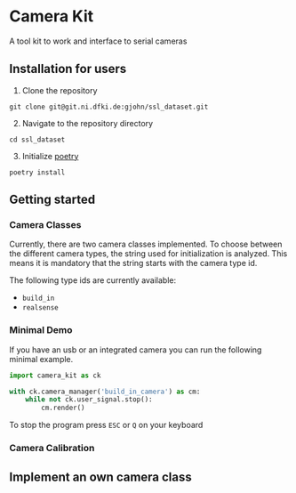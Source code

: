 # Camera Kit
A tool kit to work and interface to serial cameras


## Installation for users

1) Clone the repository 
```shell
git clone git@git.ni.dfki.de:gjohn/ssl_dataset.git
```
2) Navigate to the repository directory
```shell
cd ssl_dataset
 ```
3) Initialize [poetry](https://python-poetry.org/)
```shell
poetry install
```


## Getting started

### Camera Classes
Currently, there are two camera classes implemented. To choose between the different camera types, the string used for 
initialization is analyzed. This means it is mandatory that the string starts with the camera type id.

The following type ids are currently available:

- `build_in`
- `realsense`


### Minimal Demo

If you have an usb or an integrated camera you can run the following minimal example. 

``` python
import camera_kit as ck

with ck.camera_manager('build_in_camera') as cm:
    while not ck.user_signal.stop():
        cm.render()

```
To stop the program press `ESC` or `Q` on your keyboard

### Camera Calibration


## Implement an own camera class

```python



```
